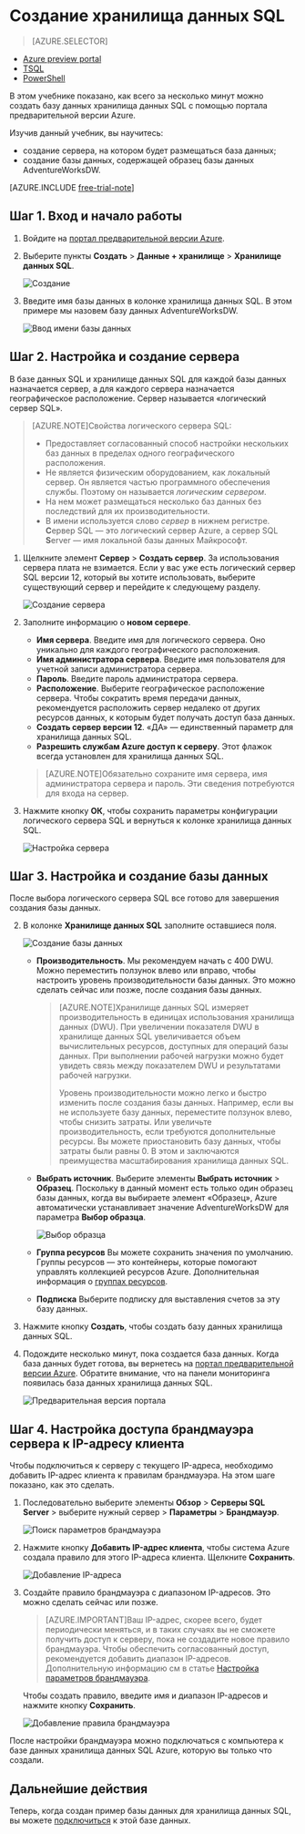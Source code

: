 <properties
	pageTitle="Создание базы данных хранилища данных SQL на портале предварительной версии Azure | Microsoft Azure"
	description="Сведения о создании хранилища данных SQL на портале предварительной версии Azure"
	services="sql-data-warehouse"
	documentationCenter="NA"
	authors="barbkess"
	manager="jhubbard"
	editor=""
	tags="azure-sql-data-warehouse"/>
<tags
   ms.service="sql-data-warehouse"
   ms.devlang="NA"
   ms.topic="get-started-article"
   ms.tgt_pltfrm="NA"
   ms.workload="data-services"
   ms.date="11/19/2015"
   ms.author="lodipalm;barbkess"/>

# Создание хранилища данных SQL

> [AZURE.SELECTOR]
- [Azure preview portal](sql-data-warehouse-get-started-provision.md)
- [TSQL](sql-data-warehouse-get-started-create-database-tsql.md)
- [PowerShell](sql-data-warehouse-get-started-provision-powershell.md)

В этом учебнике показано, как всего за несколько минут можно создать базу данных хранилища данных SQL с помощью портала предварительной версии Azure.

Изучив данный учебник, вы научитесь:

- создание сервера, на котором будет размещаться база данных;
- создание базы данных, содержащей образец базы данных AdventureWorksDW.

[AZURE.INCLUDE [free-trial-note](../../includes/free-trial-note.md)]

## Шаг 1. Вход и начало работы

1. Войдите на [портал предварительной версии Azure](https://portal.azure.com).

2. Выберите пункты **Создать** > **Данные + хранилище** > **Хранилище данных SQL**.

    ![Создание](./media/sql-data-warehouse-get-started-provision/create-sample.gif)

1. Введите имя базы данных в колонке хранилища данных SQL. В этом примере мы назовем базу данных AdventureWorksDW.

    ![Ввод имени базы данных](./media/sql-data-warehouse-get-started-provision/database-name.png)


## Шаг 2. Настройка и создание сервера

В базе данных SQL и хранилище данных SQL для каждой базы данных назначается сервер, а для каждого сервера назначается географическое расположение. Сервер называется «логический сервер SQL».

> [AZURE.NOTE]<a name="note"></a>Свойства логического сервера SQL:
  >
  > + Предоставляет согласованный способ настройки нескольких баз данных в пределах одного географического расположения.
  > + Не является физическим оборудованием, как локальный сервер. Он является частью программного обеспечения службы. Поэтому он называется *логическим сервером*.
  > + На нем может размещаться несколько баз данных без последствий для их производительности.
  > + В имени используется слово *сервер* в нижнем регистре. **С**ервер SQL — это логический сервер Azure, а сервер SQL **S**erver — имя локальной базы данных Майкрософт.

1. Щелкните элемент **Сервер** > **Создать сервер**. За использования сервера плата не взимается. Если у вас уже есть логический сервер SQL версии 12, который вы хотите использовать, выберите существующий сервер и перейдите к следующему разделу. 

    ![Создание сервера](./media/sql-data-warehouse-get-started-provision/create-server.png)

3. Заполните информацию о **новом сервере**.
    
	- **Имя сервера**. Введите имя для логического сервера. Оно уникально для каждого географического расположения.
	- **Имя администратора сервера**. Введите имя пользователя для учетной записи администратора сервера.
	- **Пароль**. Введите пароль администратора сервера. 
	- **Расположение**. Выберите географическое расположение сервера. Чтобы сократить время передачи данных, рекомендуется расположить сервер недалеко от других ресурсов данных, к которым будет получать доступ база данных.
	- **Создать сервер версии 12**. «ДА» — единственный параметр для хранилища данных SQL. 
	- **Разрешить службам Azure доступ к серверу**. Этот флажок всегда установлен для хранилища данных SQL.

    >[AZURE.NOTE]Обязательно сохраните имя сервера, имя администратора сервера и пароль. Эти сведения потребуются для входа на сервер.

1. Нажмите кнопку **ОК**, чтобы сохранить параметры конфигурации логического сервера SQL и вернуться к колонке хранилища данных SQL.

    ![Настройка сервера](./media/sql-data-warehouse-get-started-provision/configure-server.png)

## Шаг 3. Настройка и создание базы данных

После выбора логического сервера SQL все готово для завершения создания базы данных.
 
2. В колонке **Хранилище данных SQL** заполните оставшиеся поля. 

    ![Создание базы данных](./media/sql-data-warehouse-get-started-provision/create-database.png)
    
    - **Производительность**. Мы рекомендуем начать с 400 DWU. Можно переместить ползунок влево или вправо, чтобы настроить уровень производительности базы данных. Это можно сделать сейчас или позже, после создания базы данных. 

        > [AZURE.NOTE]Хранилище данных SQL измеряет производительность в единицах использования хранилища данных (DWU). При увеличении показателя DWU в хранилище данных SQL увеличивается объем вычислительных ресурсов, доступных для операций базы данных. При выполнении рабочей нагрузки можно будет увидеть связь между показателем DWU и результатами рабочей нагрузки.
        > 
        > Уровень производительности можно легко и быстро изменить после создания базы данных. Например, если вы не используете базу данных, переместите ползунок влево, чтобы снизить затраты. Или увеличьте производительность, если требуются дополнительные ресурсы. Вы можете приостановить базу данных, чтобы затраты были равны 0. В этом и заключаются преимущества масштабирования хранилища данных SQL.

    - **Выбрать источник**. Выберите элементы **Выбрать источник** > **Образец**. Поскольку в данный момент есть только один образец базы данных, когда вы выбираете элемент «Образец», Azure автоматически устанавливает значение AdventureWorksDW для параметра **Выбор образца**.
  
        ![Выбор образца](./media/sql-data-warehouse-get-started-provision/select-source.png)

    - **Группа ресурсов** Вы можете сохранить значения по умолчанию. Группы ресурсов — это контейнеры, которые помогают управлять коллекцией ресурсов Azure. Дополнительная информация о [группах ресурсов](../azure-portal/resource-group-portal.md).
    
    - **Подписка** Выберите подписку для выставления счетов за эту базу данных.

1. Нажмите кнопку **Создать**, чтобы создать базу данных хранилища данных SQL.

1. Подождите несколько минут, пока создается база данных. Когда база данных будет готова, вы вернетесь на [портал предварительной версии Azure](https://portal.azure.com). Обратите внимание, что на панели мониторинга появилась база данных хранилища данных SQL.

    ![Предварительная версия портала](./media/sql-data-warehouse-get-started-provision/database-portal-view.png)


## Шаг 4. Настройка доступа брандмауэра сервера к IP-адресу клиента

Чтобы подключиться к серверу с текущего IP-адреса, необходимо добавить IP-адрес клиента к правилам брандмауэра. На этом шаге показано, как это сделать.

1. Последовательно выберите элементы **Обзор** > **Серверы SQL Server** > выберите нужный сервер > **Параметры** > **Брандмауэр**.

    ![Поиск параметров брандмауэра](./media/sql-data-warehouse-get-started-provision/find-firewall-settings.png)

4. Нажмите кнопку **Добавить IP-адрес клиента**, чтобы система Azure создала правило для этого IP-адреса клиента. Щелкните **Сохранить**.

	![Добавление IP-адреса](./media/sql-data-warehouse-get-started-provision/add-client-ip.png)

1. Создайте правило брандмауэра с диапазоном IP-адресов. Это можно сделать сейчас или позже.

	>[AZURE.IMPORTANT]Ваш IP-адрес, скорее всего, будет периодически меняться, и в таких случаях вы не сможете получить доступ к серверу, пока не создадите новое правило брандмауэра. Чтобы обеспечить согласованный доступ, рекомендуется добавить диапазон IP-адресов. Дополнительную информацию см в статье [Настройка параметров брандмауэра](../sql-database/sql-database-configure-firewall-settings.md).

    Чтобы создать правило, введите имя и диапазон IP-адресов и нажмите кнопку **Сохранить**.

    ![Добавление правила брандмауэра](./media/sql-data-warehouse-get-started-provision/add-rule.png)

После настройки брандмауэра можно подключаться с компьютера к базе данных хранилища данных SQL Azure, которую вы только что создали.

## Дальнейшие действия

Теперь, когда создан пример базы данных для хранилища данных SQL, вы можете [подключиться](./sql-data-warehouse-get-started-connect.md) к этой базе данных.

<!---HONumber=AcomDC_1125_2015-->